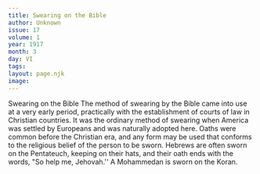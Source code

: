 ```yaml
---
title: Swearing on the Bible
author: Unknown
issue: 17
volume: 1
year: 1917
month: 3
day: VI
tags:
layout: page.njk
image:
---
```

Swearing on the Bible   The method of swearing by the Bible came into use at a very early period, practically with the establishment of courts of law in Christian countries. It was the ordinary method of swearing when America was settled by Europeans and was naturally adopted here. Oaths were common before the Christian era, and any form may be used that conforms to the religious belief of the person to be sworn. Hebrews are often sworn on the Pentateuch, keeping on their hats, and their oath ends with the words, "So help me, Jehovah.'' A Mohammedan is sworn on the Koran.   


